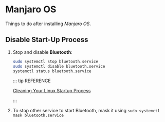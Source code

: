 # Manjaro OS

Things to do after installing _Manjaro OS_.

## Disable Start-Up Process

1. Stop and disable **Bluetooth**:

   ```bash
   sudo systemctl stop bluetooth.service
   sudo systemctl disable bluetooth.service
   systemctl status bluetooth.service
   ```

   ::: tip REFERENCE

   [Cleaning Your Linux Startup Process](https://www.linux.com/topic/desktop/cleaning-your-linux-startup-process/)

   :::

2. To stop other service to start Bluetooth, mask it using `sudo systemctl mask bluetooth.service`
